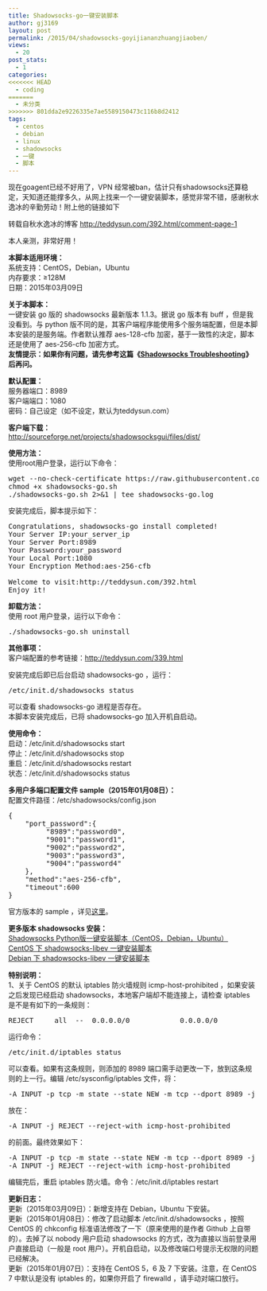 ```yaml
---
title: Shadowsocks-go一键安装脚本
author: gj3169
layout: post
permalink: /2015/04/shadowsocks-goyijiananzhuangjiaoben/
views:
  - 20
post_stats:
  - 1
categories:
<<<<<<< HEAD
  - coding
=======
  - 未分类
>>>>>>> 801dda2e9226335e7ae5589150473c116b8d2412
tags:
  - centos
  - debian
  - linux
  - shadowsocks
  - 一键
  - 脚本
---
```

现在goagent已经不好用了，VPN 经常被ban，估计只有shadowsocks还算稳定，天知道还能撑多久，从网上找来一个一键安装脚本，感觉非常不错，感谢秋水逸冰的辛勤劳动！附上他的链接如下

转载自秋水逸冰的博客 http://teddysun.com/392.html/comment-page-1

本人亲测，非常好用！

**本脚本适用环境：**  
系统支持：CentOS，Debian，Ubuntu  
内存要求：≥128M  
日期：2015年03月09日

**关于本脚本：**  
一键安装 go 版的 shadowsocks 最新版本 1.1.3。据说 go 版本有 buff ，但是我没看到。与 python 版不同的是，其客户端程序能使用多个服务端配置，但是本脚本安装的是服务端。作者默认推荐 aes-128-cfb 加密，基于一致性的决定，脚本还是使用了 aes-256-cfb 加密方式。  
**友情提示：如果你有问题，请先参考这篇《<a href="http://teddysun.com/399.html" target="_blank">Shadowsocks Troubleshooting</a>》后再问。**

**默认配置：**  
服务器端口：8989  
客户端端口：1080  
密码：自己设定（如不设定，默认为teddysun.com）

**客户端下载：**  
<a href="http://sourceforge.net/projects/shadowsocksgui/files/dist/" target="_blank">http://sourceforge.net/projects/shadowsocksgui/files/dist/</a>

**使用方法：**  
使用root用户登录，运行以下命令：

<pre class="prettyprint lang-bsh">wget --no-check-certificate https://raw.githubusercontent.com/teddysun/shadowsocks_install/master/shadowsocks-go.sh
chmod +x shadowsocks-go.sh
./shadowsocks-go.sh 2&gt;&1 | tee shadowsocks-go.log</pre>

安装完成后，脚本提示如下：

<pre class="prettyprint lang-bsh">Congratulations, shadowsocks-go install completed!
Your Server IP:your_server_ip
Your Server Port:8989
Your Password:your_password
Your Local Port:1080
Your Encryption Method:aes-256-cfb

Welcome to visit:http://teddysun.com/392.html
Enjoy it!</pre>

**卸载方法：**  
使用 root 用户登录，运行以下命令：

<pre class="prettyprint lang-bsh">./shadowsocks-go.sh uninstall</pre>

**其他事项：**  
客户端配置的参考链接：<a href="http://teddysun.com/339.html" target="_blank">http://teddysun.com/339.html</a>

安装完成后即已后台启动 shadowsocks-go ，运行：

<pre class="prettyprint lang-bsh">/etc/init.d/shadowsocks status</pre>

可以查看 shadowsocks-go 进程是否存在。  
本脚本安装完成后，已将 shadowsocks-go 加入开机自启动。

**使用命令：**  
启动：/etc/init.d/shadowsocks start  
停止：/etc/init.d/shadowsocks stop  
重启：/etc/init.d/shadowsocks restart  
状态：/etc/init.d/shadowsocks status

**多用户多端口配置文件 sample（2015年01月08日）：**  
配置文件路径：/etc/shadowsocks/config.json

<pre class="prettyprint">{
    "port_password":{
         "8989":"password0",
         "9001":"password1",
         "9002":"password2",
         "9003":"password3",
         "9004":"password4"
    },
    "method":"aes-256-cfb",
    "timeout":600
}</pre>

官方版本的 sample ，详见<a href="https://github.com/shadowsocks/shadowsocks-go/blob/master/sample-config/server-multi-port.json" target="_blank">这里</a>。

**更多版本 shadowsocks 安装：**  
[Shadowsocks Python版一键安装脚本（CentOS，Debian，Ubuntu）][1]  
[CentOS 下 shadowsocks-libev 一键安装脚本][2]  
[Debian 下 shadowsocks-libev 一键安装脚本][3]

**特别说明：**  
1、关于 CentOS 的默认 iptables 防火墙规则 icmp-host-prohibited ，如果安装之后发现已经启动 shadowsocks，本地客户端却不能连接上，请检查 iptables 是不是有如下的一条规则：

<pre class="prettyprint lang-bsh">REJECT     all  --  0.0.0.0/0            0.0.0.0/0           reject-with icmp-host-prohibited</pre>

运行命令：

<pre class="prettyprint lang-bsh">/etc/init.d/iptables status</pre>

可以查看。如果有这条规则，则添加的 8989 端口需手动更改一下，放到这条规则的上一行。编辑 /etc/sysconfig/iptables 文件，将：

<pre class="prettyprint lang-bsh">-A INPUT -p tcp -m state --state NEW -m tcp --dport 8989 -j ACCEPT</pre>

放在：

<pre class="prettyprint lang-bsh">-A INPUT -j REJECT --reject-with icmp-host-prohibited</pre>

的前面。最终效果如下：

<pre class="prettyprint lang-bsh">-A INPUT -p tcp -m state --state NEW -m tcp --dport 8989 -j ACCEPT
-A INPUT -j REJECT --reject-with icmp-host-prohibited</pre>

编辑完后，重启 iptables 防火墙。命令：/etc/init.d/iptables restart

**更新日志：**  
更新（2015年03月09日）：新增支持在 Debian，Ubuntu 下安装。  
更新（2015年01月08日）：修改了启动脚本 /etc/init.d/shadowsocks ，按照 CentOS 的 chkconfig 标准语法修改了一下（原来使用的是作者 Github 上自带的）。去掉了以 nobody 用户启动 shadowsocks 的方式，改为直接以当前登录用户直接启动（一般是 root 用户）。开机自启动，以及修改端口号提示无权限的问题已经解决。  
更新（2015年01月07日）：支持在 CentOS 5，6 及 7 下安装。注意，在 CentOS 7 中默认是没有 iptables 的，如果你开启了 firewalld ，请手动对端口放行。

 [1]: http://teddysun.com/342.html
 [2]: http://teddysun.com/357.html
 [3]: http://teddysun.com/358.html